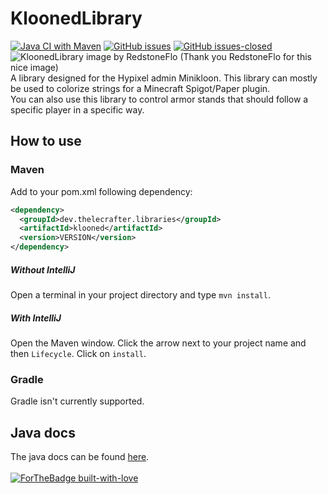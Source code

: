 # KloonedLibrary <br>
[![Java CI with Maven](https://github.com/TheLeCrafter/KloonedLibrary/actions/workflows/maven.yml/badge.svg)](https://github.com/TheLeCrafter/KloonedLibrary/actions/workflows/maven.yml) 
[![GitHub issues](https://img.shields.io/github/issues/TheLeCrafter/KloonedLibrary.svg)](https://GitHub.com/TheLeCrafter/KloonedLibrary/issues/) 
[![GitHub issues-closed](https://img.shields.io/github/issues-closed/TheLeCrafter/KloonedLibrary.svg)](https://GitHub.com/TheLeCrafter/KloonedLibrary/issues?q=is%3Aissue+is%3Aclosed) <br>
![KloonedLibrary image by RedstoneFlo](https://cdn.discordapp.com/attachments/431816747880939521/814532210161876992/KloonedLibrary.png) (Thank you RedstoneFlo for this nice image)<br>
A library designed for the Hypixel admin Minikloon. This library can mostly be used to colorize strings for a Minecraft Spigot/Paper plugin. <br>
You can also use this library to control armor stands that should follow a specific player in a specific way.

## How to use
### Maven
Add to your pom.xml following dependency:
```XML
<dependency>
  <groupId>dev.thelecrafter.libraries</groupId>
  <artifactId>klooned</artifactId>
  <version>VERSION</version>
</dependency> 
```
##### Without IntelliJ
Open a terminal in your project directory and type `mvn install`.
##### With IntelliJ
Open the Maven window. Click the arrow next to your project name and then `Lifecycle`. Click on `install`.
### Gradle
Gradle isn't currently supported. <br>
## Java docs
The java docs can be found [here](https://kloonedlibrary.thelecrafter.dev). <br><br>
[![ForTheBadge built-with-love](http://ForTheBadge.com/images/badges/built-with-love.svg)](https://GitHub.com/TheLeCrafter/)
